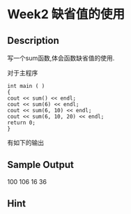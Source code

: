 # Week2 缺省值的使用

## Description
写一个sum函数,体会函数缺省值的使用.

对于主程序
```
int main ( ) 
{
cout << sum() << endl;
cout << sum(6) << endl;
cout << sum(6, 10) << endl;
cout << sum(6, 10, 20) << endl;
return 0;
}
```
有如下的输出
## Sample Output
100
106
16
36
## Hint
``` 根据函数调用时实参的使用和结果的输出,推测原来函数的声明和实现 